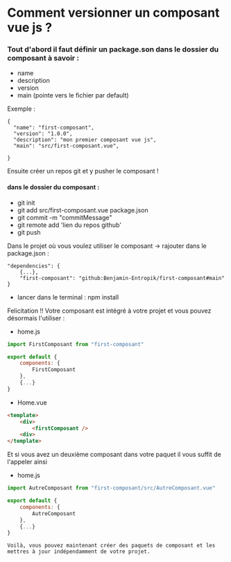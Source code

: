 # Comment versionner un composant vue js ? 
### Tout d'abord il faut définir un package.son dans le dossier du composant à savoir : 
- name
- description
- version
- main (pointe vers le fichier par default)

Exemple : 
``` 
{
  "name": "first-composant",
  "version": "1.0.0",
  "description": "mon premier composant vue js",
  "main": "src/first-composant.vue",

}
```

Ensuite créer un repos git et y pusher le composant !

#### dans le dossier du composant :
- git init
- git add src/first-composant.vue package.json
- git commit -m "commitMessage"
- git remote add 'lien du repos github'
- git push

Dans le projet où vous voulez utiliser le composant -> rajouter dans le package.json : 

```
"dependencies": {
    {...},
    "first-composant": "github:Benjamin-Entropik/first-composant#main"
}
```
- lancer dans le terminal : npm install

Felicitation !! Votre composant est intégré à votre projet et vous pouvez désormais l'utiliser : 

- home.js
```javascript 
import FirstComposant from "first-composant" 

export default {
    components: {
        FirstComposant
    },
    {...}
}
```

- Home.vue
```html
<template>
    <div>
        <firstComposant />
    <div>
</template>
``` 

Et si vous avez un deuxième composant dans votre paquet il vous suffit de l'appeler ainsi 

- home.js 
```javascript
import AutreComposant from "first-composant/src/AutreComposant.vue"

export default {
    components: {
        AutreComposant
    },
    {...}
}
```

    Voilà, vous pouvez maintenant créer des paquets de composant et les mettres à jour indépendamment de votre projet.